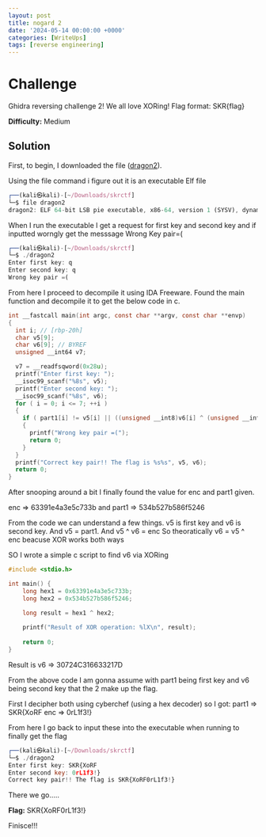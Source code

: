 ```yaml
---
layout: post
title: nogard 2
date: '2024-05-14 00:00:00 +0000'
categories: [WriteUps]
tags: [reverse engineering]  
---
```


# Challenge

Ghidra reversing challenge 2!
We all love XORing!
Flag format: SKR{flag}

**Difficulty:** Medium

## Solution

First, to begin, I downloaded the file ([dragon2](/assets/img/nogard2/dragon2)).

Using the file command i figure out it is an executable Elf file

```js
┌──(kali㉿kali)-[~/Downloads/skrctf]
└─$ file dragon2          
dragon2: ELF 64-bit LSB pie executable, x86-64, version 1 (SYSV), dynamically linked, interpreter /lib64/ld-linux-x86-64.so.2, BuildID[sha1]=5803501b6c4a0c85e156a5edac1b465ebf12423a, for GNU/Linux 3.2.0, not stripped

```

When I run the executable I get a request for first key and second key and if inputted worngly get the messsage Wrong Key pair=(

```js
┌──(kali㉿kali)-[~/Downloads/skrctf]
└─$ ./dragon2
Enter first key: q
Enter second key: q
Wrong key pair =( 
  ```


From here I proceed to decompile it using IDA Freeware. Found the main function and decompile it to get the below code in c.


```c
int __fastcall main(int argc, const char **argv, const char **envp)
{
  int i; // [rbp-20h]
  char v5[9]; 
  char v6[9]; // BYREF
  unsigned __int64 v7; 

  v7 = __readfsqword(0x28u);
  printf("Enter first key: ");
  __isoc99_scanf("%8s", v5);
  printf("Enter second key: ");
  __isoc99_scanf("%8s", v6);
  for ( i = 0; i <= 7; ++i )
  {
    if ( part1[i] != v5[i] || ((unsigned __int8)v6[i] ^ (unsigned __int8)v5[i]) != enc[i] )
    {
      printf("Wrong key pair =(");
      return 0;
    }
  }
  printf("Correct key pair!! The flag is %s%s", v5, v6);
  return 0;
}
```

After snooping around a bit I finally found the value for enc and part1 given.

enc => 63391e4a3e5c733b and
part1 => 534b527b586f5246

From the code we can understand a few things.
v5 is first key and v6 is second key. 
And v5 = part1. 
And v5 ^ v6 = enc
So theoratically v6 = v5 ^ enc beacuse XOR works both ways

SO I wrote a simple c script to find v6 via XORing

```c
#include <stdio.h>

int main() {
    long hex1 = 0x63391e4a3e5c733b;  
    long hex2 = 0x534b527b586f5246;  

    long result = hex1 ^ hex2;
    
    printf("Result of XOR operation: %lX\n", result); 
    
    return 0;
}
```

Result is v6 => 30724C316633217D

From the above code I am gonna assume with part1 being first key and v6 being second key that the 2 make up the flag.

First I decipher both using cyberchef (using a hex decoder) so I got:
part1 => SKR{XoRF
enc => 0rL1f3!}

From here I go back to input these into the executable when running to finally get the flag

```js
┌──(kali㉿kali)-[~/Downloads/skrctf]
└─$ ./dragon2
Enter first key: SKR{XoRF
Enter second key: 0rL1f3!}
Correct key pair!! The flag is SKR{XoRF0rL1f3!}  
```

There we go.....


**Flag:** SKR{XoRF0rL1f3!} 


Finisce!!!